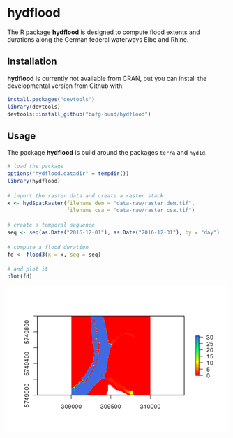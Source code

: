 
<!-- README.md is generated from README.Rmd. Please edit that file -->

# hydflood

The R package **hydflood** is designed to compute flood extents and
durations along the German federal waterways Elbe and Rhine.

## Installation

**hydflood** is currently not available from CRAN, but you can install
the developmental version from Github with:

``` r
install.packages("devtools")
library(devtools)
devtools::install_github("bafg-bund/hydflood")
```

## Usage

The package **hydflood** is build around the packages `terra` and
`hyd1d`.

``` r
# load the package
options("hydflood.datadir" = tempdir())
library(hydflood)

# import the raster data and create a raster stack
x <- hydSpatRaster(filename_dem = "data-raw/raster.dem.tif",
                   filename_csa = "data-raw/raster.csa.tif")

# create a temporal sequence
seq <- seq(as.Date("2016-12-01"), as.Date("2016-12-31"), by = "day")

# compute a flood duration
fd <- flood3(x = x, seq = seq)

# and plot it
plot(fd)
```

<img src="man/figures/README-usage-1.png" style="display: block; margin: auto;" />
